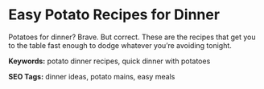 # Easy Potato Recipes for Dinner

Potatoes for dinner? Brave. But correct. These are the recipes that get you to the table fast enough to dodge whatever you’re avoiding tonight. 

**Keywords:** potato dinner recipes, quick dinner with potatoes

**SEO Tags:** dinner ideas, potato mains, easy meals